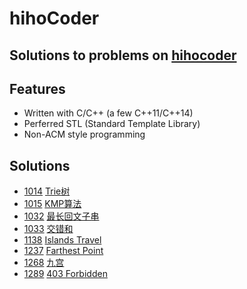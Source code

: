 # hihoCoder

## Solutions to problems on [hihocoder](http://hihocoder.com/hiho)

## Features
* Written with C/C++ (a few C++11/C++14)
* Perferred STL (Standard Template Library)
* Non-ACM style programming

## Solutions
* [1014](1014) [Trie树](http://hihocoder.com/problemset/problem/1288)
* [1015](1015) [KMP算法](http://hihocoder.com/problemset/problem/1015)
* [1032](1032) [最长回文子串](http://hihocoder.com/problemset/problem/1032)
* [1033](1033) [交错和](http://hihocoder.com/problemset/problem/1033)
* [1138](1138) [Islands Travel](http://hihocoder.com/problemset/problem/1038)
* [1237](1237) [Farthest Point](http://hihocoder.com/problemset/problem/1237)
* [1268](1268) [九宫](http://hihocoder.com/problemset/problem/1268)
* [1289](1289) [403 Forbidden](http://hihocoder.com/problemset/problem/1289)
